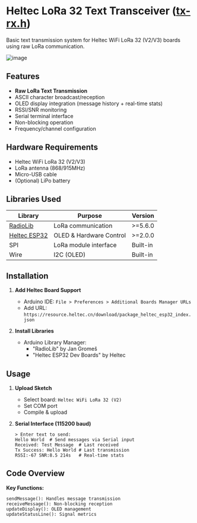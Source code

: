 # Heltec LoRa 32 Text Transceiver ([tx-rx.h](https://github.com/mikey506/Heltec-WiFi-LoRa-32-/blob/main/testing/tx-rx.h))

Basic text transmission system for Heltec WiFi LoRa 32 (V2/V3) boards using raw LoRa communication.

![image](https://github.com/user-attachments/assets/867574a7-ca6d-4c23-b7bb-c6d0fbb73a91)


## Features

- **Raw LoRa Text Transmission**
- ASCII character broadcast/reception
- OLED display integration (message history + real-time stats)
- RSSI/SNR monitoring
- Serial terminal interface
- Non-blocking operation
- Frequency/channel configuration

## Hardware Requirements

- Heltec WiFi LoRa 32 (V2/V3)
- LoRa antenna (868/915MHz)
- Micro-USB cable
- (Optional) LiPo battery

## Libraries Used

| Library | Purpose | Version |
|---------|---------|---------|
| [RadioLib](https://github.com/jgromes/RadioLib) | LoRa communication | >=5.6.0 |
| [Heltec ESP32](https://github.com/Heltec-Aaron-Lee/WiFi_Kit_series) | OLED & Hardware Control | >=2.0.0 |
| SPI | LoRa module interface | Built-in |
| Wire | I2C (OLED) | Built-in |

## Installation

1. **Add Heltec Board Support**
   - Arduino IDE: `File > Preferences > Additional Boards Manager URLs`
   - Add URL: `https://resource.heltec.cn/download/package_heltec_esp32_index.json`

2. **Install Libraries**
   - Arduino Library Manager:
     - "RadioLib" by Jan Gromeš
     - "Heltec ESP32 Dev Boards" by Heltec

## Usage

1. **Upload Sketch**
   - Select board: `Heltec WiFi LoRa 32 (V2)`
   - Set COM port
   - Compile & upload

2. **Serial Interface (115200 baud)**
   ```shell
   > Enter text to send:
   Hello World  # Send messages via Serial input
   Received: Test Message  # Last received
   Tx Success: Hello World # Last transmission
   RSSI:-67 SNR:8.5 214s   # Real-time stats
   ```
## Code Overview
**Key Functions:**
   ```shell
sendMessage(): Handles message transmission
receiveMessage(): Non-blocking reception
updateDisplay(): OLED management
updateStatusLine(): Signal metrics
```
